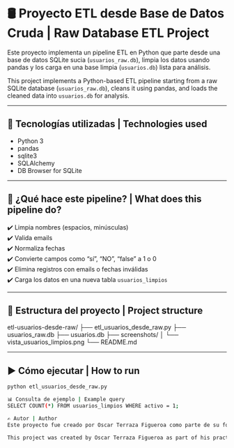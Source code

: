 # 🛢️ Proyecto ETL desde Base de Datos Cruda | Raw Database ETL Project

Este proyecto implementa un pipeline ETL en Python que parte desde una base de datos SQLite sucia (`usuarios_raw.db`), limpia los datos usando pandas y los carga en una base limpia (`usuarios.db`) lista para análisis.

This project implements a Python-based ETL pipeline starting from a raw SQLite database (`usuarios_raw.db`), cleans it using pandas, and loads the cleaned data into `usuarios.db` for analysis.

---

## 🔧 Tecnologías utilizadas | Technologies used

- Python 3  
- pandas  
- sqlite3  
- SQLAlchemy  
- DB Browser for SQLite

---

## 🧪 ¿Qué hace este pipeline? | What does this pipeline do?

✔️ Limpia nombres (espacios, minúsculas)  
✔️ Valida emails  
✔️ Normaliza fechas  
✔️ Convierte campos como “sí”, “NO”, “false” a 1 o 0  
✔️ Elimina registros con emails o fechas inválidas  
✔️ Carga los datos en una nueva tabla `usuarios_limpios`

---

## 📂 Estructura del proyecto | Project structure

etl-usuarios-desde-raw/
├── etl_usuarios_desde_raw.py
├── usuarios_raw.db
├── usuarios.db
├── screenshots/
│ └── vista_usuarios_limpios.png
└── README.md

---

## ▶️ Cómo ejecutar | How to run

```bash
python etl_usuarios_desde_raw.py

📊 Consulta de ejemplo | Example query
SELECT COUNT(*) FROM usuarios_limpios WHERE activo = 1;

✍️ Autor | Author
Este proyecto fue creado por Oscar Terraza Figueroa como parte de su formación práctica en ingeniería de datos.

This project was created by Oscar Terraza Figueroa as part of his practical training in data engineering.